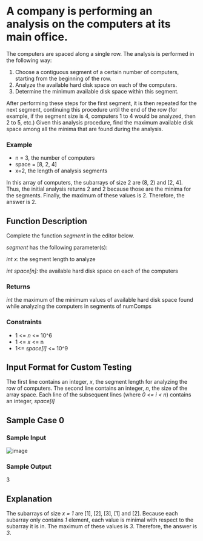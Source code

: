 # A company is performing an analysis on the computers at its main office. 


The computers are spaced along a single row. The analysis is performed in the following way: 

1. Choose a contiguous segment of a certain number of computers, starting from the beginning of the row. 
2. Analyze the available hard disk space on each of the computers. 
3. Determine the minimum available disk space within this segment. 

After performing these steps for the first segment, it is then repeated for the next segment, continuing this procedure until the end of the row (for example, 
if the segment size is 4, computers 1 to 4 would be analyzed, then 2 to 5, etc.) Given this analysis procedure, find the maximum available disk space among all 
the minima that are found during the analysis. 


### Example

* n = 3, the number of computers 
* space = [8, 2, 4] 
* x=2, the length of analysis segments 


In this array of computers, the subarrays of size 2 are (8, 2) and [2, 4]. Thus, the initial analysis returns 2 and 2 because those are the minima for the segments. 
Finally, the maximum of these values is 2. Therefore, the answer is 2.

## Function Description

Complete the function *segment* in the editor below.

*segment* has the following parameter(s):

*int x:* the segment length to analyze

*int space[n]:* the available hard disk space on each of the computers


### Returns


*int* the maximum of the minimum values of available hard disk space found while analyzing the computers in segments of numComps

### **Constraints** 

* 1 <= *n* <= 10^6
* 1 <= *x* <= n
* 1<= *space[i]* <= 10^9


## Input Format for Custom Testing

The first line contains an integer, *x*, the segment length for analyzing the row of computers. 
The second line contains an integer, *n*, the size of the array space. Each line of the subsequent lines (where *0 <= i < n*) contains an integer, *space[i]*


## Sample Case 0

### **Sample Input**

![image](https://user-images.githubusercontent.com/23621801/169917439-853f33c2-f2f9-463d-95a4-f0c4873ea839.png)


### **Sample Output**

3


## Explanation

The subarrays of size *x = 1* are [1], [2], [3], [1] and [2]. Because each subarray only contains *1* element, each value is minimal with respect to the subarray it is in. The maximum of these values is *3*. Therefore, the answer is *3*.



